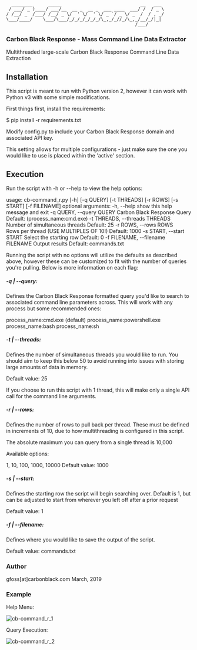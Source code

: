       ________      _____                              __   ___
     / ___/ _ )____/ ___/__  __ _  __ _  ___ ____  ___/ /  / _ \
    / /__/ _  /___/ /__/ _ \/  ' \/  ' \/ _ `/ _ \/ _  /  / , _/
    \___/____/    \___/\___/_/_/_/_/_/_/\_,_/_//_/\_,_/__/_/|_|
                                                     /___/

### Carbon Black Response - Mass Command Line Data Extractor

Multithreaded large-scale Carbon Black Response Command Line Data Extraction

## Installation

This script is meant to run with Python version 2, however it can work with Python v3 with some simple modifications.

First things first, install the requirements:

  $ pip install -r requirements.txt

Modify config.py to include your Carbon Black Response domain and associated API key.

This setting allows for multiple configurations - just make sure the one you would like to use is placed within the 'active' section.

## Execution

Run the script with -h or --help to view the help options:

  usage: cb-command_r.py [-h] [-q QUERY] [-t THREADS] [-r ROWS] [-s START] [-f FILENAME]
    optional arguments:
     -h, --help            show this help message and exit
     -q QUERY, --query QUERY
                           Carbon Black Response Query
                           Default: (process_name:cmd.exe)
     -t THREADS, --threads THREADS
                           Number of simultaneous threads
                           Default: 25
     -r ROWS, --rows ROWS  
                           Rows per thread (USE MULTIPLES OF 10!)
                           Default: 1000
     -s START, --start START
                           Select the starting row
                           Default: 0
     -f FILENAME, --filename FILENAME
                           Output results
                           Default: commands.txt

Running the script with no options will utilize the defaults as described above, however these can be customized to fit with the number of queries you're pulling. Below is more information on each flag:

##### -q | --query: 

Defines the Carbon Black Response formatted query you'd like to search to associated command line parameters across. This will work with any process but some recommended ones:

  process_name:cmd.exe (default)
  process_name:powershell.exe
  process_name:bash
  process_name:sh

##### -t | --threads:

Defines the number of simultaneous threads you would like to run. You should aim to keep this below 50 to avoid running into issues with storing large amounts of data in memory.

  Default value: 25

If you choose to run this script with 1 thread, this will make only a single API call for the command line arguments.

##### -r | --rows:

Defines the number of rows to pull back per thread. These must be defined in increments of 10, due to how multithreading is configured in this script.

The absolute maximum you can query from a single thread is 10,000

Available options:

  1, 10, 100, 1000, 10000
  Default value: 1000

##### -s | --start:

Defines the starting row the script will begin searching over. Default is 1, but can be adjusted to start from wherever you left off after a prior request

  Default value: 1

##### -f | --filename:

Defines where you would like to save the output of the script.

  Default value: commands.txt

### Author

gfoss[at]carbonblack.com
March, 2019

### Example

Help Menu:

![cb-command_r_1](https://user-images.githubusercontent.com/727732/53764619-07939700-3e8b-11e9-8fc4-b8c5dae7cd07.png)

Query Execution:

![cb-command_r_2](https://user-images.githubusercontent.com/727732/53764627-0bbfb480-3e8b-11e9-90bd-b620ca452b91.png)
